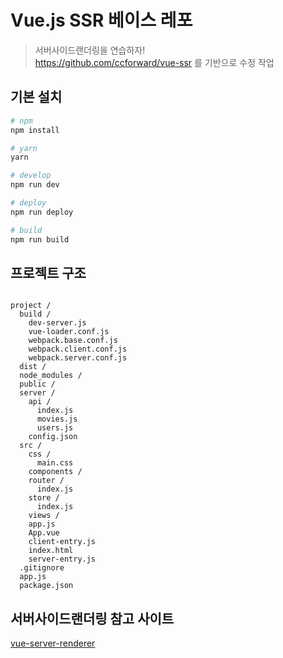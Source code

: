 # Vue.js SSR 베이스 레포

> 서버사이드랜더링을 연습하자!  
> https://github.com/ccforward/vue-ssr 를 기반으로 수정 작업

## 기본 설치

``` bash
# npm
npm install

# yarn
yarn

# develop
npm run dev

# deploy
npm run deploy

# build
npm run build
```

## 프로젝트 구조

```

project /
  build /
    dev-server.js
    vue-loader.conf.js
    webpack.base.conf.js
    webpack.client.conf.js
    webpack.server.conf.js
  dist /
  node_modules /
  public /
  server /
    api /
      index.js
      movies.js
      users.js
    config.json
  src /
    css /
      main.css
    components /
    router /
      index.js
    store /
      index.js
    views /
    app.js
    App.vue
    client-entry.js
    index.html
    server-entry.js
  .gitignore
  app.js
  package.json
```

## 서버사이드랜더링 참고 사이트
[vue-server-renderer](https://github.com/vuejs/vue/tree/dev/packages/vue-server-renderer)

